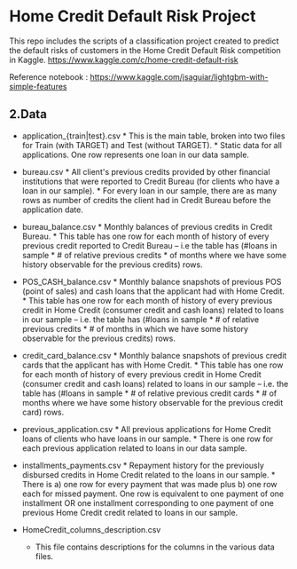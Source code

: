 # Home Credit Default Risk Project

This repo includes the scripts of a classification project created to predict the default risks of customers in the Home Credit Default Risk competition in Kaggle.
https://www.kaggle.com/c/home-credit-default-risk



Reference notebook : https://www.kaggle.com/jsaguiar/lightgbm-with-simple-features

## 2.Data

* application_{train|test}.csv
           * This is the main table, broken into two files for Train (with TARGET) and Test (without TARGET).
           * Static data for all applications. One row represents one loan in our data sample.

* bureau.csv
           * All client's previous credits provided by other financial institutions that were reported to Credit Bureau (for clients who have a loan in our sample).
           * For every loan in our sample, there are as many rows as number of credits the client had in Credit Bureau before the application date.

* bureau_balance.csv
           * Monthly balances of previous credits in Credit Bureau.
           * This table has one row for each month of history of every previous credit reported to Credit Bureau – i.e the table has (#loans in sample * # of relative previous credits 
           * of months where we have some history observable for the previous credits) rows.

* POS_CASH_balance.csv
         * Monthly balance snapshots of previous POS (point of sales) and cash loans that the applicant had with Home Credit.
         * This table has one row for each month of history of every previous credit in Home Credit (consumer credit and cash loans) related to loans in our sample – i.e. the table has (#loans in sample * # of relative previous credits * # of months in which we have some history observable for the previous credits) rows.

* credit_card_balance.csv
         * Monthly balance snapshots of previous credit cards that the applicant has with Home Credit.
         * This table has one row for each month of history of every previous credit in Home Credit (consumer credit and cash loans) related to loans in our sample – i.e. the table has (#loans in sample * # of relative previous credit cards * # of months where we have some history observable for the previous credit card) rows.


* previous_application.csv
         * All previous applications for Home Credit loans of clients who have loans in our sample.
         * There is one row for each previous application related to loans in our data sample.

* installments_payments.csv
         * Repayment history for the previously disbursed credits in Home Credit related to the loans in our sample.
         * There is a) one row for every payment that was made plus b) one row each for missed payment. One row is equivalent to one payment of one installment OR one installment corresponding to one payment of one previous Home Credit credit related to loans in our sample.


* HomeCredit_columns_description.csv
    * This file contains descriptions for the columns in the various data files.
